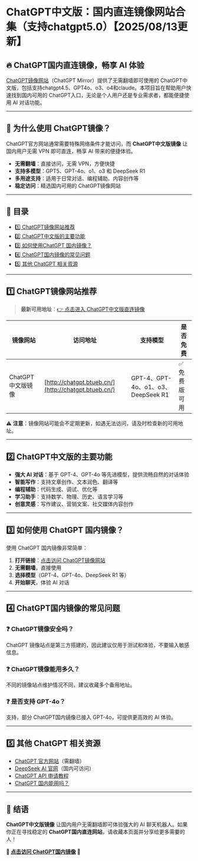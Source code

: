 # ChatGPT中文版：国内直连镜像网站合集（支持chatgpt5.0）【2025/08/13更新】

## 🔥 ChatGPT国内直连镜像，畅享 AI 体验

[ChatGPT镜像网站](http://chatgpt.btueb.cn/)（ChatGPT Mirror）提供了无需翻墙即可使用的 ChatGPT中文版，包括支持chatgpt4.5、GPT4o、o3、o4和claude。本项目旨在帮助用户快速找到国内可用的 ChatGPT入口，无论是个人用户还是专业需求者，都能便捷使用 AI 对话功能。

---

## 📌 为什么使用 ChatGPT镜像？

ChatGPT官方网站通常需要特殊网络条件才能访问，而 **ChatGPT中文版镜像** 让国内用户无需 VPN 即可直连，畅享 AI 带来的便捷体验。

- **无需翻墙**：直接访问，无需 VPN，方便快捷
- **支持多模型**：GPT5、GPT-4o、o1、o3 和 DeepSeek R1
- **多用途支持**：适用于日常对话、编程辅助、内容创作等
- **稳定访问**：精选国内可用的 ChatGPT镜像网站

---

## 📖 目录

- [1️⃣ ChatGPT镜像网站推荐](#1️⃣-chatgpt-镜像网站推荐)
- [2️⃣ ChatGPT中文版的主要功能](#2️⃣-chatgpt-中文版的主要功能)
- [3️⃣ 如何使用ChatGPT 国内镜像？](#3️⃣-如何使用-chatgpt-国内镜像)
- [4️⃣ ChatGPT国内镜像的常见问题](#4️⃣-chatgpt-国内镜像的常见问题)
- [5️⃣ 其他 ChatGPT 相关资源](#5️⃣-其他-chatgpt-相关资源)

---

## 1️⃣ ChatGPT镜像网站推荐

> **最新可用地址**：[👉 点击进入 ChatGPT中文版直连镜像](http://chatgpt.btueb.cn/)

| 镜像网站 | 访问地址 | 支持模型 | 是否免费 |
|---------|----------|----------|----------|
| ChatGPT中文版镜像 | [http://chatgpt.btueb.cn/](http://chatgpt.btueb.cn/) | GPT-4、GPT-4o、o1、o3、DeepSeek R1 | ✅ 免费版可用 |

⚠ **注意**：镜像网站可能会不定期更新，如遇无法访问，请及时检查新的可用地址。

---

## 2️⃣ ChatGPT中文版的主要功能

- **强大 AI 对话**：基于 GPT-4、GPT-4o 等先进模型，提供流畅自然的对话体验
- **智能写作**：支持文章创作、文本润色、翻译等
- **编程辅助**：代码生成、调试、优化等
- **学习助手**：支持数学、物理、历史、语言学习等
- **创意灵感**：写作建议、营销文案、社交媒体内容创作

---

## 3️⃣ 如何使用 ChatGPT 国内镜像？

使用 ChatGPT 国内镜像非常简单：

1. **打开链接**：[点击访问 ChatGPT镜像网站](http://chatgpt.btueb.cn/)
2. **无需翻墙**，直接使用
3. **选择模型**（GPT-4、GPT-4o、DeepSeek R1 等）
4. **开始聊天**，体验 AI 对话

---

## 4️⃣ ChatGPT国内镜像的常见问题

### ❓ ChatGPT镜像安全吗？
ChatGPT 镜像站点是第三方搭建的，因此建议仅用于测试和体验，不要输入敏感信息。

### ❓ ChatGPT镜像能用多久？
不同的镜像站点维护情况不同，建议收藏多个备用地址。

### ❓ 是否支持 GPT-4o？
支持，部分 ChatGPT国内镜像已接入 GPT-4o，可提供更高效的 AI 体验。

---

## 5️⃣ 其他 ChatGPT 相关资源

- [ChatGPT 官方网站](https://openai.com/chatgpt)（需翻墙）
- [DeepSeek AI 官网](https://www.deepseek.com/)（国内可访问）
- [ChatGPT API 申请教程](https://platform.openai.com/)
- [ChatGPT 国内能用吗？](http://chatgpt.btueb.cn/)

---

## 📢 结语

**ChatGPT中文版镜像** 让国内用户无需翻墙即可体验强大的 AI 聊天机器人。如果你正在寻找稳定的 **ChatGPT国内直连网站**，请收藏本页面并分享给更多需要的人！

**🔗 [点击访问 ChatGPT国内镜像](https://chatgpt.zhuangbishipin.top/?allow=true) 🔗**
